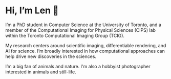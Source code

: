 # Hi, I’m Len 👋
  
I’m a PhD student in Computer Science at the University of Toronto, and a member of the Computational Imaging for Physical Sciences (CIPS) lab within the Toronto Computational Imaging Group (TCIG).

My research centers around scientific imaging, differentiable rendering, and AI for science. I’m broadly interested in how computational approaches can help drive new discoveries in the sciences.

I’m a big fan of animals and nature. I'm also a hobbyist photographer interested in animals and still-life.
<!---
lennemo09/lennemo09 is a ✨ special ✨ repository because its `README.md` (this file) appears on your GitHub profile.
You can click the Preview link to take a look at your changes.
--->
